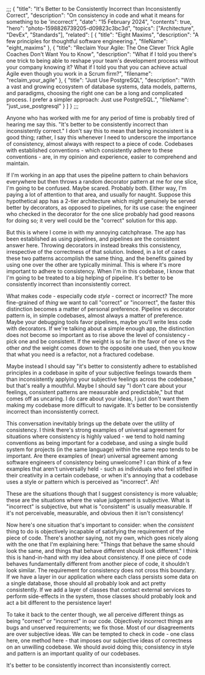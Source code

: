 ;;;
{
	"title": "It's Better to be Consistently Incorrect than Inconsistently Correct",
	"description": "On consistency in code and what it means for something to be 'incorrect'",
	"date": "15 February 2024",
	"contents": true,
	"hero": "photo-1598826739205-d09823c3bc3d",
    "topics": ["Architecture", "DevEx", "Standards"],
    "related": [
        { "title": "Eight Maxims", "description": "A few principles for thoughtful software engineering.", "fileName": "eight_maxims" },
        { "title": "Reclaim Your Agile: The One Clever Trick Agile Coaches Don't Want You to Know", "description": "What if I told you there's one trick to being able to reshape your team's development process without your company knowing it? What if I told you that you can achieve actual Agile even though you work in a Scrum firm?", "filename": "reclaim_your_agile" },
		{ "title": "Just Use PostgreSQL", "description": "With a vast and growing ecosystem of database systems, data models, patterns, and paradigms, choosing the right one can be a long and complicated process. I prefer a simpler approach: Just use PostgreSQL.", "fileName": "just_use_postgresql" }
    ]
}
;;;

Anyone who has worked with me for any period of time is probably tired of hearing me say this. "It's better to be consistently incorrect than inconsistently correct." I don't say this to mean that being inconsistent is a good thing; rather, I say this whenever I need to underscore the importance of consistency, almost always with respect to a piece of code. Codebases with established conventions - which consistently adhere to these conventions - are, in my opinion and experience, easier to comprehend and maintain.

If I'm working in an app that uses the pipeline pattern to chain behaviors everywhere but then throws a random decorator pattern at me for one slice, I'm going to be confused. Maybe scared. Probably both. Either way, I'm paying a lot of attention to that area, and usually for naught. Suppose this hypothetical app has a 2-tier architecture which might genuinely be served better by decorators, as opposed to pipelines, for its use case: the engineer who checked in the decorator for the one slice probably had good reasons for doing so; it very well could be the "correct" solution for this app.

But this is where I come in with my annoying catchphrase. The app has been established as using pipelines, and pipelines are the consistent answer here. Throwing decorators in instead breaks this consistency, irrespective of the correctness of that solution. Indeed, in a lot of cases these two patterns accomplish the same thing, and the benefits gained by using one over the other are typically minimal. This is where it's more important to adhere to consistency. When I'm in this codebase, I know that I'm going to be treated to a big helping of pipeline. It's better to be consistently incorrect than inconsistently correct.

What makes code - especially code _style_ - correct or incorrect? The more fine-grained of _thing_ we want to call "correct" or "incorrect", the faster this distinction becomes a matter of personal preference. Pipeline vs decorator pattern is, in simple codebases, almost always a matter of preference. Maybe your debugging tools favor pipelines, maybe you'll write less code with decorators. If we're talking about a simple enough app, the distinction does not become so important as to rise above the level of consistency - pick one and be consistent. If the weight is so far in the favor of one vs the other _and_ the weight comes down to the opposite one used, then you know that what you need is a refactor, not a fractured codebase.

Maybe instead I should say "it's better to consistently adhere to established principles in a codebase in spite of your subjective feelings towards them than inconsistently applying your subjective feelings across the codebase," but that's really a mouthful. Maybe I should say "I don't care about your feelings, consistent patterns are measurable and predictable," but that comes off as uncaring. I do care about your ideas, I just don't want them making my codebase more difficult to navigate. It's better to be consistently incorrect than inconsistently correct.

This conversation inevitably brings up the debate over the utility of consistency. I think there's strong examples of universal agreement for situations where consistency is highly valued - we tend to hold naming conventions as being important for a codebase, and using a single build system for projects (in the same language) within the same repo tends to be important. Are there examples of (near) universal agreement among software engineers of consistency being unwelcome? I can think of a few examples that aren't universally held - such as individuals who feel stifled in their creativity in a certain codebase, or when it's annoying that a codebase uses a style or pattern which is perceived as "incorrect". Ah!

These are the situations though that I suggest consistency is more valuable; these are the situations where the value judgement is subjective. What is "incorrect" is subjective, but what is "consistent" is usually measurable. If it's not perceivable, measurable, and obvious then it isn't consistency!

Now here's one situation that's important to consider: when the _consistent_ thing to do is objectively incapable of satisfying the requirement of the piece of code. There's another saying, not my own, which goes nicely along with the one that I'm explaining here: "Things that behave the same should look the same, and things that behave different should look different." I think this is hand-in-hand with my idea about consistency. If one piece of code behaves fundamentally different from another piece of code, it shouldn't look similar. The requirement for consistency does not cross this boundary. If we have a layer in our application where each class persists some data on a single database, those should all probably look and act pretty consistently. If we add a layer of classes that contact external services to perform side-effects in the system, those classes should probably look and act a bit different to the persistence layer!

To take it back to the center though, we all perceive different things as being "correct" or "incorrect" in our code. Objectively incorrect things are bugs and unserved requirements; we fix those. Most of our disagreements are over subjective ideas. We can be tempted to check in code - one class here, one method here - that imposes our subjective ideas of correctness on an unwilling codebase. We should avoid doing this; consistency in style and pattern is an important quality of our codebases.

It's better to be consistently incorrect than inconsistently correct.

